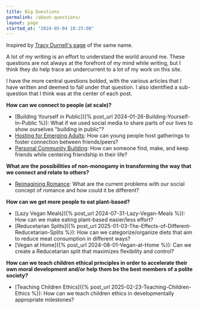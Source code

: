 ```yaml
---
title: Big Questions
permalink: /about-questions/
layout: page
started_at: "2024-05-04 10:25:00"
---
```


Inspired by [Tracy Durnell's page](https://tracydurnell.com/questions/) of the same name.

A lot of my writing is an effort to understand the world around me. These questions are not always at the forefront of my mind while writing, but I think they do help trace an undercurrent to a lot of my work on this site.

I have the more central questions bolded, with the various articles that I have written and deemed to fall under that question. I also identified a sub-question that I think was at the center of each post.

**How can we connect to people (at scale)?**
* [Building Yourself in Public]({% post_url 2024-01-26-Building-Yourself-In-Public %}): What if we used social media to share parts of our lives to show ourselves "building in public"?
* [Hosting for Emerging Adults](/anthologies/hosting-for-emerging-adults): How can young people host gatherings to foster connection between friends/peers?
* [Personal Community Building](/anthologies/personal-community-building): How can someone find, make, and keep friends while centering friendship in their life?

**What are the possibilities of non-monogamy in transforming the way that we connect and relate to others?**
* [Reimagining Romance](/anthologies/reimagining-romance): What are the current problems with our social concept of romance and how could it be different?

**How can we get more people to eat plant-based?**
* [Lazy Vegan Meals]({% post_url 2024-07-31-Lazy-Vegan-Meals %}): How can we make eating plant-based easier/less effort?
* [Reducetarian Splits]({% post_url 2025-01-03-The-Effects-of-Different-Reducetarian-Splits %}): How can we categorize/organize diets that aim to reduce meat consumption in different ways?
* [Vegan at Home]({% post_url 2024-08-01-Vegan-at-Home %}): Can we create a Reducetarian split that maximizes flexibility and control?

**How can we teach children ethical principles in order to accelerate their own moral development and/or help them be the best members of a polite society?**
* [Teaching Children Ethics]({% post_url 2025-02-23-Teaching-Children-Ethics %}): How can we teach children ethics in developmentally appropriate milestones?